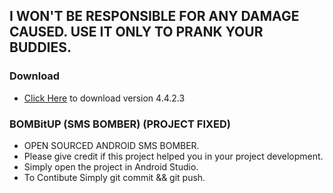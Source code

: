 ## I WON'T BE RESPONSIBLE FOR ANY DAMAGE CAUSED. USE IT ONLY TO PRANK YOUR BUDDIES.
### Download
* [Click Here](app/release/bombitup_release_4.4.2.3_11.July.apk) to download version 4.4.2.3
### BOMBitUP (SMS BOMBER) (PROJECT FIXED)
* OPEN SOURCED ANDROID SMS BOMBER.
* Please give credit if this project helped you in your project development.
* Simply open the project in Android Studio.
* To Contibute Simply git commit && git push.

